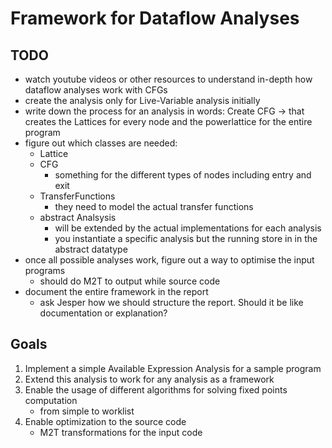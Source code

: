 # Framework for Dataflow Analyses

## TODO
- watch youtube videos or other resources to understand in-depth how dataflow analyses work with CFGs
- create the analysis only for Live-Variable analysis initially
- write down the process for an analysis in words: Create CFG -> that creates the Lattices for every node and the powerlattice for the entire program
- figure out which classes are needed:
    - Lattice
    - CFG
        - something for the different types of nodes including entry and exit
    - TransferFunctions
        - they need to model the actual transfer functions
    - abstract Analsysis
        - will be extended by the actual implementations for each analysis
        - you instantiate a specific analysis but the running store in in the abstract datatype
- once all possible analyses work, figure out a way to optimise the input programs
    - should do M2T to output while source code
- document the entire framework in the report
    - ask Jesper how we should structure the report. Should it be like documentation or explanation?
    

## Goals
1. Implement a simple Available Expression Analysis for a sample program
2. Extend this analysis to work for any analysis as a framework
3. Enable the usage of different algorithms for solving fixed points computation
    - from simple to worklist
4. Enable optimization to the source code
    - M2T transformations for the input code